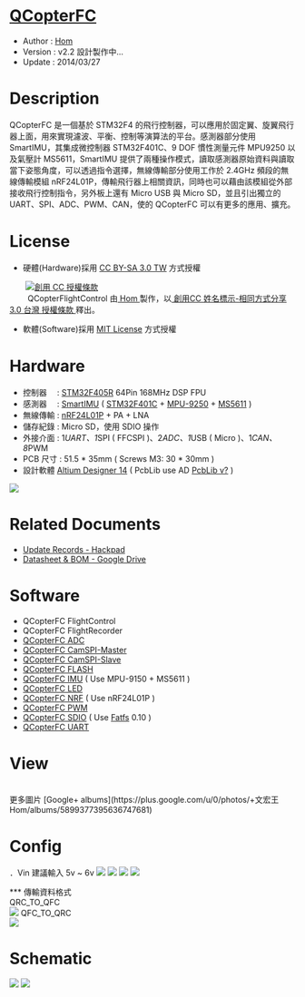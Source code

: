 ﻿[QCopterFC](https://github.com/QCopter/QCopterFlightControl)
========
* Author  : [Hom](https://github.com/Hom-Wang)
* Version : v2.2 設計製作中...
* Update  : 2014/03/27

Description
========
QCopterFC 是一個基於 STM32F4 的飛行控制器，可以應用於固定翼、旋翼飛行器上面，用來實現濾波、平衡、控制等演算法的平台。感測器部分使用 SmartIMU，其集成微控制器 STM32F401C、9 DOF 慣性測量元件 MPU9250 以及氣壓計 MS5611，SmartIMU 提供了兩種操作模式，讀取感測器原始資料與讀取當下姿態角度，可以透過指令選擇，無線傳輸部分使用工作於 2.4GHz 頻段的無線傳輸模組 nRF24L01P，傳輸飛行器上相關資訊，同時也可以藉由該模組從外部接收飛行控制指令，另外板上還有 Micro USB 與 Micro SD，並且引出獨立的 UART、SPI、ADC、PWM、CAN，使的 QCopterFC 可以有更多的應用、擴充。

License
========
* 硬體(Hardware)採用 [CC BY-SA 3.0 TW](http://creativecommons.org/licenses/by-sa/3.0/tw/deed.zh_TW) 方式授權 
  
　　<a rel="license" href="http://creativecommons.org/licenses/by-sa/3.0/tw/"><img alt="創用 CC 授權條款" style="border-width:0" src="http://i.creativecommons.org/l/by-sa/3.0/tw/80x15.png" /></a>  
　　<span xmlns:dct="http://purl.org/dc/terms/" property="dct:title"> QCopterFlightControl </span>由<a xmlns:cc="http://creativecommons.org/ns#" href="https://plus.google.com/u/0/112822505513154783828/posts" property="cc:attributionName" rel="cc:attributionURL"> Hom </a>製作，以<a rel="license" href="http://creativecommons.org/licenses/by-sa/3.0/tw/deed.zh_TW"> 創用CC 姓名標示-相同方式分享 3.0 台灣 授權條款 </a>釋出。  

* 軟體(Software)採用 [MIT License](http://opensource.org/licenses/MIT) 方式授權  

Hardware
========
* 控制器　 : [STM32F405R](http://www.st.com/web/catalog/mmc/FM141/SC1169/SS1577/LN1035/PF252144) 64Pin 168MHz DSP FPU
* 感測器　 : [SmartIMU](https://github.com/Hom-Wang/SmartIMU) ( [STM32F401C](http://www.st.com/web/en/catalog/mmc/FM141/SC1169/SS1577/LN1810) + [MPU-9250](http://www.invensense.com/mems/gyro/mpu9250.html) + [MS5611](http://www.meas-spec.com/product/pressure/MS5611-01BA03.aspx) )
* 無線傳輸 : [nRF24L01P](http://www.nordicsemi.com/eng/Products/2.4GHz-RF/nRF24L01P) + PA + LNA
* 儲存紀錄 : Micro SD，使用 SDIO 操作
* 外接介面 : 1*UART、1*SPI ( FFCSPI )、2*ADC、1*USB ( Micro )、1*CAN、8*PWM
* PCB 尺寸 : 51.5 * 35mm ( Screws M3: 30 * 30mm )
* 設計軟體 [Altium Designer 14](http://www.altium.com/en/products/altium-designer) ( PcbLib use AD [PcbLib v?](https://github.com/OpenPCB/AltiumDesigner_PcbLibrary) )

<img src="https://lh6.googleusercontent.com/-Fm7KUnImwko/UwPmkmbceOI/AAAAAAAAGj4/vCjmHYtTi_Q/s1200/QCopterFC_System%2520v2.2.png" />

Related Documents
========
* [Update Records - Hackpad](https://hom.hackpad.com/QCopterFC-EvK2EHj4bqH)
* [Datasheet & BOM - Google Drive](https://drive.google.com/folderview?id=0BzL2wwAot6oPS0thRUVrb0VadTQ&usp=sharing)

Software
========
* QCopterFC FlightControl
* QCopterFC FlightRecorder
* [QCopterFC ADC](https://github.com/QCopter/QCopterFlightControl/tree/master/Software/TEST_QCopterFC_ADC)
* [QCopterFC CamSPI-Master](https://github.com/QCopter/QCopterFlightControl/tree/master/Software/TEST_QCopterFC_CAMSPI_M)
* [QCopterFC CamSPI-Slave](https://github.com/QCopter/QCopterFlightControl/tree/master/Software/TEST_QCopterFC_CAMSPI_S)
* [QCopterFC FLASH](https://github.com/QCopter/QCopterFlightControl/tree/master/Software/TEST_QCopterFC_FLASH)
* [QCopterFC IMU](https://github.com/QCopter/QCopterFlightControl/tree/master/Software/TEST_QCopterFC_IMU) ( Use MPU-9150 + MS5611 )
* [QCopterFC LED](https://github.com/QCopter/QCopterFlightControl/tree/master/Software/TEST_QCopterFC_LED)
* [QCopterFC NRF](https://github.com/QCopter/QCopterFlightControl/tree/master/Software/TEST_QCopterFC_NRF) ( Use nRF24L01P )
* [QCopterFC PWM](https://github.com/QCopter/QCopterFlightControl/tree/master/Software/TEST_QCopterFC_PWM)
* [QCopterFC SDIO](https://github.com/QCopter/QCopterFlightControl/tree/master/Software/TEST_QCopterFC_SDIO) ( Use [Fatfs](http://elm-chan.org/fsw/ff/00index_e.html) 0.10 )
* [QCopterFC UART](https://github.com/QCopter/QCopterFlightControl/tree/master/Software/TEST_QCopterFC_UART)

View
========

<br />
更多圖片 [Google+ albums](https://plus.google.com/u/0/photos/+文宏王Hom/albums/5899377395636747681)

Config
========
．Vin 建議輸入 5v ~ 6v
<img src="https://lh6.googleusercontent.com/-Mm5N3Km3Rr8/UzPvcocAHnI/AAAAAAAAHIk/gn9Bi4dtfhk/s1600/QCopterFC_v2.2_Config_CHIP.png"/>
<img src="https://lh3.googleusercontent.com/-13L0NlzLRiA/UzPvdF87olI/AAAAAAAAHIo/WJWBeXCP40M/s1600/QCopterFC_v2.2_Config_PIN.png" />
<img src="https://lh3.googleusercontent.com/-oBVkDxgoOis/UzPvcoGxudI/AAAAAAAAHIc/Ho1CscRiN-k/s1600/QCopterFC_v2.2_Config_AF.png" />
<img src="https://lh6.googleusercontent.com/-J4Hzd_Yo5ms/UzPvcajRi3I/AAAAAAAAHIY/3TuR2PT7YGY/s1600/QCopterFC_v2.2_Config_DMA.png" />

*** 傳輸資料格式  
QRC_TO_QFC  
<img src="https://lh4.googleusercontent.com/-U3WhNPhTxHo/UsgUPnOV6bI/AAAAAAAAGJE/AayjWFXOgPI/s1600/QRC_TO_QFC.png" />
QFC_TO_QRC  
<img src="https://lh3.googleusercontent.com/-eIh5NvuE0aw/UrsPnzmAcZI/AAAAAAAAGDc/mu5YwwC-S1s/s1600/QFC_TO_QRC.png" />

Schematic
========
<img src="https://lh6.googleusercontent.com/-686quoG4z6o/UzPwez8LSYI/AAAAAAAAHJY/vH8HjWWeQTA/s1600/QCopterFC_v2.2_Sch_1.png" />
<img src="https://lh3.googleusercontent.com/-bzGx58dYMIU/UzPwe6wERyI/AAAAAAAAHJc/3nQDrpXTv_c/s1600/QCopterFC_v2.2_Sch_2.png" />
